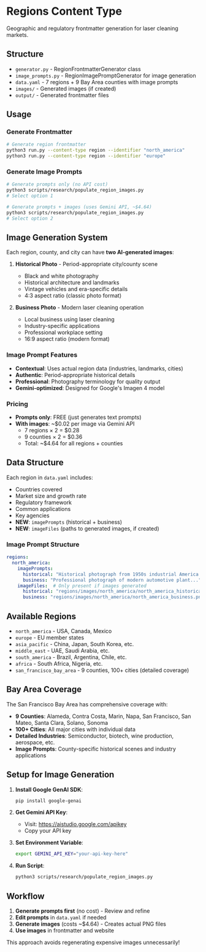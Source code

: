 # Regions Content Type

Geographic and regulatory frontmatter generation for laser cleaning markets.

## Structure

- `generator.py` - RegionFrontmatterGenerator class
- `image_prompts.py` - RegionImagePromptGenerator for image generation
- `data.yaml` - 7 regions + 9 Bay Area counties with image prompts
- `images/` - Generated images (if created)
- `output/` - Generated frontmatter files

## Usage

### Generate Frontmatter
```bash
# Generate region frontmatter
python3 run.py --content-type region --identifier "north_america"
python3 run.py --content-type region --identifier "europe"
```

### Generate Image Prompts
```bash
# Generate prompts only (no API cost)
python3 scripts/research/populate_region_images.py
# Select option 1

# Generate prompts + images (uses Gemini API, ~$4.64)
python3 scripts/research/populate_region_images.py
# Select option 2
```

## Image Generation System

Each region, county, and city can have **two AI-generated images**:

1. **Historical Photo** - Period-appropriate city/county scene
   - Black and white photography
   - Historical architecture and landmarks
   - Vintage vehicles and era-specific details
   - 4:3 aspect ratio (classic photo format)

2. **Business Photo** - Modern laser cleaning operation
   - Local business using laser cleaning
   - Industry-specific applications
   - Professional workplace setting
   - 16:9 aspect ratio (modern format)

### Image Prompt Features

- **Contextual**: Uses actual region data (industries, landmarks, cities)
- **Authentic**: Period-appropriate historical details
- **Professional**: Photography terminology for quality output
- **Gemini-optimized**: Designed for Google's Imagen 4 model

### Pricing

- **Prompts only**: FREE (just generates text prompts)
- **With images**: ~$0.02 per image via Gemini API
  - 7 regions × 2 = $0.28
  - 9 counties × 2 = $0.36
  - Total: ~$4.64 for all regions + counties

## Data Structure

Each region in `data.yaml` includes:
- Countries covered
- Market size and growth rate
- Regulatory framework
- Common applications
- Key agencies
- **NEW**: `imagePrompts` (historical + business)
- **NEW**: `imageFiles` (paths to generated images, if created)

### Image Prompt Structure
```yaml
regions:
  north_america:
    imagePrompts:
      historical: "Historical photograph from 1950s industrial America..."
      business: "Professional photograph of modern automotive plant..."
    imageFiles:  # Only present if images generated
      historical: "regions/images/north_america/north_america_historical.png"
      business: "regions/images/north_america/north_america_business.png"
```

## Available Regions

- `north_america` - USA, Canada, Mexico
- `europe` - EU member states
- `asia_pacific` - China, Japan, South Korea, etc.
- `middle_east` - UAE, Saudi Arabia, etc.
- `south_america` - Brazil, Argentina, Chile, etc.
- `africa` - South Africa, Nigeria, etc.
- `san_francisco_bay_area` - 9 counties, 100+ cities (detailed coverage)

## Bay Area Coverage

The San Francisco Bay Area has comprehensive coverage with:
- **9 Counties**: Alameda, Contra Costa, Marin, Napa, San Francisco, San Mateo, Santa Clara, Solano, Sonoma
- **100+ Cities**: All major cities with individual data
- **Detailed Industries**: Semiconductor, biotech, wine production, aerospace, etc.
- **Image Prompts**: County-specific historical scenes and industry applications

## Setup for Image Generation

1. **Install Google GenAI SDK**:
   ```bash
   pip install google-genai
   ```

2. **Get Gemini API Key**:
   - Visit: https://aistudio.google.com/apikey
   - Copy your API key

3. **Set Environment Variable**:
   ```bash
   export GEMINI_API_KEY="your-api-key-here"
   ```

4. **Run Script**:
   ```bash
   python3 scripts/research/populate_region_images.py
   ```

## Workflow

1. **Generate prompts first** (no cost) - Review and refine
2. **Edit prompts** in `data.yaml` if needed
3. **Generate images** (costs ~$4.64) - Creates actual PNG files
4. **Use images** in frontmatter and website

This approach avoids regenerating expensive images unnecessarily!
